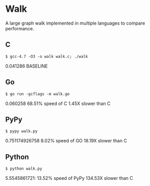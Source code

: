 # Walk #

A large graph walk implemented in multiple languages to compare performance.

## C ##

    $ gcc-4.7 -O3 -o walk walk.c; ./walk

0.041286
BASELINE

## Go ##

    $ go run -gcflags -m walk.go

0.060258
68.51% speed of C
1.45X slower than C

## PyPy ##

    $ pypy walk.py

0.751174926758
8.02% speed of GO
18.19X slower than C

## Python ##

    $ python walk.py

5.5545861721:
13.52% speed of PyPy
134.53X slower than C

